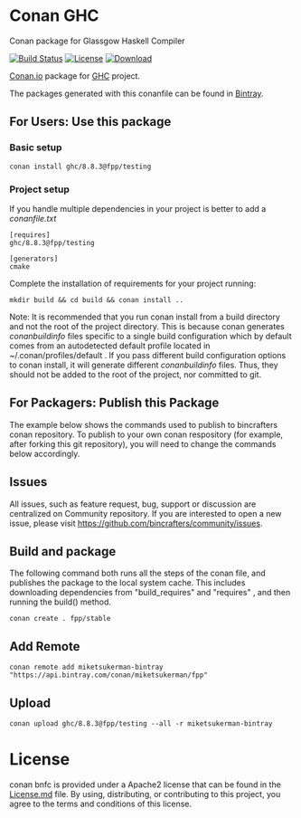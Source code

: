 # Conan GHC

Conan package for Glassgow Haskell Compiler

[![Build Status](https://travis-ci.com/miketsukerman/conan-ghc.svg?branch=master)](https://travis-ci.com/miketsukerman/conan-ghc)
[![License](https://img.shields.io/badge/License-Apache%202.0-blue.svg)](https://opensource.org/licenses/Apache-2.0)
[ ![Download](https://api.bintray.com/packages/miketsukerman/fpp/ghc%3Afpp/images/download.svg) ](https://bintray.com/miketsukerman/fpp/ghc%3Afpp/_latestVersion)

[Conan.io](https://conan.io/) package for [GHC](https://www.haskell.org/ghc/) project.

The packages generated with this conanfile can be found in [Bintray](https://dl.bintray.com/miketsukerman/fpp/fpp/ghc/8.8.3/).

## For Users: Use this package

### Basic setup

    conan install ghc/8.8.3@fpp/testing

### Project setup

If you handle multiple dependencies in your project is better to add a *conanfile.txt*

    [requires]
    ghc/8.8.3@fpp/testing

    [generators]
    cmake

Complete the installation of requirements for your project running:

    mkdir build && cd build && conan install ..

Note: It is recommended that you run conan install from a build directory and not the root of the project directory.  This is because conan generates *conanbuildinfo* files specific to a single build configuration which by default comes from an autodetected default profile located in ~/.conan/profiles/default .  If you pass different build configuration options to conan install, it will generate different *conanbuildinfo* files.  Thus, they should not be added to the root of the project, nor committed to git.

## For Packagers: Publish this Package

The example below shows the commands used to publish to bincrafters conan repository. To publish to your own conan respository (for example, after forking this git repository), you will need to change the commands below accordingly.

## Issues

All issues, such as feature request, bug, support or discussion are centralized on Community repository. If you are interested to open a new issue, please visit https://github.com/bincrafters/community/issues.

## Build and package

The following command both runs all the steps of the conan file, and publishes the package to the local system cache.  This includes downloading dependencies from "build_requires" and "requires" , and then running the build() method.
    
    conan create . fpp/stable

## Add Remote

    conan remote add miketsukerman-bintray "https://api.bintray.com/conan/miketsukerman/fpp"

## Upload

    conan upload ghc/8.8.3@fpp/testing --all -r miketsukerman-bintray

# License

conan bnfc is provided under a Apache2 license that can be found in the [License.md](License.md) file. By using, distributing, or contributing to this project, you agree to the terms and conditions of this license.
